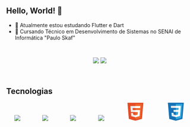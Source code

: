 ## Hello, World! 👋

- 🌱 Atualmente estou estudando Flutter e Dart
- 🏫 Cursando Técnico em Desenvolvimento de Sistemas no SENAI de Informática "Paulo Skaf"

<br>
<p align="center">
  <img style="text-align: center" src="https://github-readme-stats.vercel.app/api?username=Gustavo-daCosta&theme=github_dark&show_icons=true", width=408>
  <img style="text-align: center" src="https://github-readme-stats.vercel.app/api/top-langs/?username=Gustavo-daCosta&layout=compact&theme=github_dark", width=322>
</p>
<br>

## Tecnologias

<div align="center">
    <img height="50" src="https://cdn.jsdelivr.net/gh/devicons/devicon/icons/python/python-original.svg">
    &nbsp;&nbsp;&nbsp;&nbsp;&nbsp;&nbsp;&nbsp;&nbsp;&nbsp;&nbsp;&nbsp;&nbsp;&nbsp;
    <img height="50" src="https://cdn.jsdelivr.net/gh/devicons/devicon/icons/dart/dart-original.svg">
    &nbsp;&nbsp;&nbsp;&nbsp;&nbsp;&nbsp;&nbsp;&nbsp;&nbsp;&nbsp;&nbsp;&nbsp;&nbsp;
    <img height="50" src="https://cdn.jsdelivr.net/gh/devicons/devicon/icons/flutter/flutter-original.svg">
    &nbsp;&nbsp;&nbsp;&nbsp;&nbsp;&nbsp;&nbsp;&nbsp;&nbsp;&nbsp;&nbsp;&nbsp;&nbsp;
    <img height="50" src="https://cdn.jsdelivr.net/gh/devicons/devicon/icons/arduino/arduino-original-wordmark.svg">
    &nbsp;&nbsp;&nbsp;&nbsp;&nbsp;&nbsp;&nbsp;&nbsp;&nbsp;&nbsp;&nbsp;&nbsp;&nbsp;
    <img height="50" src="https://raw.githubusercontent.com/devicons/devicon/master/icons/html5/html5-original.svg">
    &nbsp;&nbsp;&nbsp;&nbsp;&nbsp;&nbsp;&nbsp;&nbsp;&nbsp;&nbsp;&nbsp;&nbsp;&nbsp;
    <img height="50" src="https://raw.githubusercontent.com/devicons/devicon/master/icons/css3/css3-original.svg">
   
</div>
